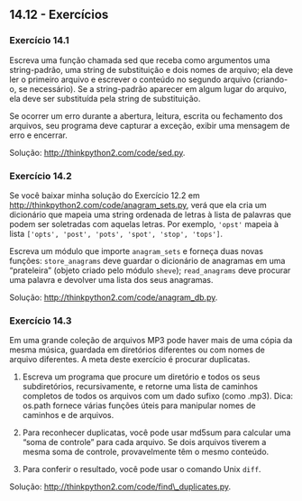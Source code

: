 ## 14.12 - Exercícios

### Exercício 14.1

Escreva uma função chamada sed que receba como argumentos uma string-padrão, uma string de substituição e dois nomes de arquivo; ela deve ler o primeiro arquivo e escrever o conteúdo no segundo arquivo (criando-o, se necessário). Se a string-padrão aparecer em algum lugar do arquivo, ela deve ser substituída pela string de substituição.

Se ocorrer um erro durante a abertura, leitura, escrita ou fechamento dos arquivos, seu programa deve capturar a exceção, exibir uma mensagem de erro e encerrar.

Solução: http://thinkpython2.com/code/sed.py.

### Exercício 14.2

Se você baixar minha solução do Exercício 12.2 em http://thinkpython2.com/code/anagram_sets.py, verá que ela cria um dicionário que mapeia uma string ordenada de letras à lista de palavras que podem ser soletradas com aquelas letras. Por exemplo, `'opst'` mapeia à lista `['opts', 'post', 'pots', 'spot', 'stop', 'tops']`.

Escreva um módulo que importe `anagram_sets` e forneça duas novas funções: `store_anagrams` deve guardar o dicionário de anagramas em uma “prateleira” (objeto criado pelo módulo `sheve`); `read_anagrams` deve procurar uma palavra e devolver uma lista dos seus anagramas.

Solução: http://thinkpython2.com/code/anagram_db.py.

### Exercício 14.3

Em uma grande coleção de arquivos MP3 pode haver mais de uma cópia da mesma música, guardada em diretórios diferentes ou com nomes de arquivo diferentes. A meta deste exercício é procurar duplicatas.

1. Escreva um programa que procure um diretório e todos os seus subdiretórios, recursivamente, e retorne uma lista de caminhos completos de todos os arquivos com um dado sufixo (como .mp3). Dica: os.path fornece várias funções úteis para manipular nomes de caminhos e de arquivos.

2. Para reconhecer duplicatas, você pode usar md5sum para calcular uma “soma de controle” para cada arquivo. Se dois arquivos tiverem a mesma soma de controle, provavelmente têm o mesmo conteúdo.

3. Para conferir o resultado, você pode usar o comando Unix `diff`.

Solução: http://thinkpython2.com/code/find\_duplicates.py.
